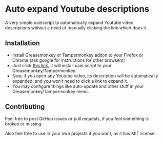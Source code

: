 # Auto expand Youtube descriptions

A very simple userscript to automatically expand Youtube video descriptions without a need of manually clicking the link which does it.

## Installation

* Install Greasemonkey or Tampermonkey addon to your Firefox or Chrome (ask google for instructions for other browsers)
* Just click [this link](https://github.com/makise-homura/auto-expand-youtube-descriptions/raw/master/auto-expand-youtube-descriptions.user.js), it will install user script to your Greasemonkey/Tampermonkey.
* Now, if you open any Youtube video, its description will be automatically expanded, and you won't need to click a link to expand it.
* You may configure things like auto-update and other stuff in your Greasemonkey/Tampermonkey menu.

## Contributing

Feel free to post GitHub issues or pull requests, if you feel something is broken or missing.

Also feel free to use in your own projects if you want, as it has MIT license.

